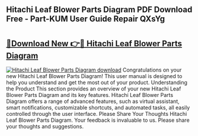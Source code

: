 ## Hitachi Leaf Blower Parts Diagram PDF Download Free - Part-KUM User Guide Repair QXsYg

# <h2><a href="http://dfh6pa1.blite.top/?on=Hitachi+Leaf+Blower+Parts+Diagram">🔗Download New 👉🔴 Hitachi Leaf Blower Parts Diagram</a></h2>

[![Hitachi Leaf Blower Parts Diagram download](https://i.imgur.com/lujVjoI.png)](http://dfh6pa1.blite.top/?on=Hitachi+Leaf+Blower+Parts+Diagram)
Congratulations on your new Hitachi Leaf Blower Parts Diagram! This user manual is designed to help you understand and get the most out of your product. Understanding the Product This section provides an overview of your new Hitachi Leaf Blower Parts Diagram and its key features. Hitachi Leaf Blower Parts Diagram offers a range of advanced features, such as virtual assistant, smart notifications, customizable shortcuts, and automated tasks, all easily controlled through the user interface. Please Share Your Thoughts Hitachi Leaf Blower Parts Diagram. Your feedback is invaluable to us. Please share your thoughts and suggestions.
